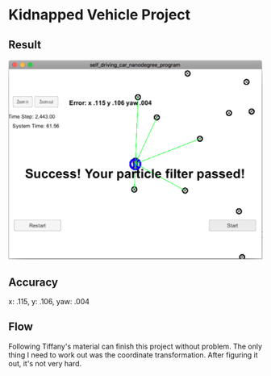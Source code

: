 # Kidnapped Vehicle Project

## Result
![Simulator image](/sim_ss.png)

## Accuracy

x: .115, y: .106, yaw: .004

## Flow

Following Tiffany's material can finish this project without problem. The only thing I need to work out was the coordinate transformation. After figuring it out, it's not very hard.